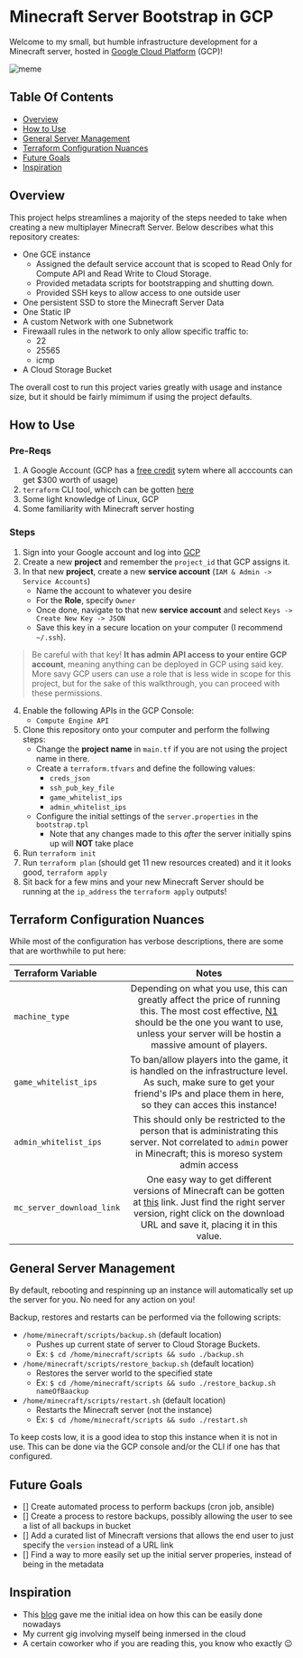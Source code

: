 # Minecraft Server Bootstrap in GCP
Welcome to my small, but humble infrastructure development for a Minecraft server, hosted in [Google Cloud Platform](https://console.cloud.google.com/) (GCP)!

![meme](https://gifimage.net/wp-content/uploads/2017/08/its-alive-gif-20.gif)

## Table Of Contents
- [Overview](#Overview)
- [How to Use](#How-to-Use)
- [General Server Management](#General-Server-Management)
- [Terraform Configuration Nuances](#Terraform-Configuration-Nuances)
- [Future Goals](#Future-Goals)
- [Inspiration](#Inspiration)

## Overview

This project helps streamlines a majority of the steps needed to take when creating a new multiplayer Minecraft Server. Below describes what this repository creates:
- One GCE instance
    - Assigned the default service account that is scoped to Read Only for Compute API and Read Write to Cloud Storage.
    - Provided metadata scripts for bootstrapping and shutting down.
    - Provided SSH keys to allow access to one outside user
- One persistent SSD to store the Minecraft Server Data
- One Static IP
- A custom Network with one Subnetwork
- Firewaall rules in the network to only allow specific traffic to:
    - 22
    - 25565
    - icmp
- A Cloud Storage Bucket

The overall cost to run this project varies greatly with usage and instance size, but it should be fairly mimimum if using the project defaults.

## How to Use

### Pre-Reqs

1. A Google Account (GCP has a [free credit](https://cloud.google.com/free/) sytem where all acccounts can get $300 worth of usage)
2. `terraform` CLI tool, whicch can be gotten [here](https://www.terraform.io/downloads.html)
3. Some light knowledge of Linux, GCP
4. Some familiarity with Minecraft server hosting

### Steps

1. Sign into your Google account and log into [GCP](https://console.cloud.google.com/)
2. Create a new __project__ and remember the `project_id` that GCP assigns it.
3. In that new __project__, create a new __service account__ (`IAM & Admin -> Service Accounts`)
    - Name the account to whatever you desire
    - For the __Role__, specify `Owner`
    - Once done, navigate to that new __service account__ and select `Keys -> Create New Key -> JSON`
    - Save this key in a secure location on your computer (I recommend `~/.ssh`).

> Be careful with that key! __It has admin API access to your entire GCP account__, meaning anything can be deployed in GCP using said key. More savy GCP users can use a role that is less wide in scope for this project, but for the sake of this walkthrough, you can proceed with these permissions.

4. Enable the following APIs in the GCP Console:
    - `Compute Engine API` 
5. Clone this repository onto your computer and perform the follwing steps:
    - Change the __project name__ in `main.tf` if you are not using the project name in there.
    - Create a `terraform.tfvars` and define the following values:
        - `creds_json`
        - `ssh_pub_key_file`
        - `game_whitelist_ips`
        - `admin_whitelist_ips`
    - Configure the initial settings of the `server.properties` in the `bootstrap.tpl`
        - Note that any changes made to this _after_ the server initially spins up will __NOT__ take place
6. Run `terraform init`
7. Run `terraform plan` (should get 11 new resources created) and it it looks good, `terraform apply`
8. Sit back for a few mins and your new Minecraft Server should be running at the `ip_address` the `terraform apply` outputs!

## Terraform Configuration Nuances

While most of the configuration has verbose descriptions, there are some that are worthwhile to put here:

| Terraform Variable     | Notes        |
| :--------------------- | :----------: |
| `machine_type`         | Depending on what you use, this can greatly affect the price of running this. The most cost effective, [N1](https://cloud.google.com/compute/vm-instance-pricing#n1_predefined) should be the one you want to use, unless your server will be hostin a massive amount of players.
| `game_whitelist_ips`           | To ban/allow players into the game, it is handled on the infrastructure level. As such, make sure to get your friend's IPs and place them in here, so they can acces this instance! |
| `admin_whitelist_ips` | This should only be restricted to the person that is administrating this server. Not correlated to `admin` power in Minecraft; this is moreso system admin access |
| `mc_server_download_link` | One easy way to get different versions of Minecraft can be gotten at [this](https://mcversions.net/) link. Just find the right server version, right click on the download URL and save it, placing it in this value. |

## General Server Management

By default, rebooting and respinning up an instance will automatically set up the server for you. No need for any action on you!

Backup, restores and restarts can be performed via the following scripts:
- `/home/minecraft/scripts/backup.sh` (default location)
    - Pushes up current state of server to Cloud Storage Buckets.
    - Ex: `$ cd /home/minecraft/scripts && sudo ./backup.sh`
- `/home/minecraft/scripts/restore_backup.sh` (default location)
    - Restores the server world to the specified state
    - Ex: `$ cd /home/minecraft/scripts && sudo ./restore_backup.sh nameOfBaackup`
- `/home/minecraft/scripts/restart.sh` (default location)
    - Restarts the Minecraft server (not the instance)
    - Ex: `$ cd /home/minecraft/scripts && sudo ./restart.sh`

To keep costs low, it is a good idea to stop this instance when it is not in use. This can be done via the GCP console and/or the CLI if one has that configured.

## Future Goals

- [] Create automated process to perform backups (cron job, ansible)
- [] Create a process to restore backups, possibly allowing the user to see a list of all backups in bucket
- [] Add a curated list of Minecraft versions that allows the end user to just specify the `version` instead of a URL link
- [] Find a way to more easily set up the initial server properies, instead of being in the metadata

## Inspiration

- This [blog](https://cloud.google.com/blog/products/it-ops/brick-by-brick-learn-gcp-by-setting-up-a-minecraft-server) gave me the initial idea on how this can be easily done nowadays
- My current gig involving myself being inmersed in the cloud
- A certain coworker who if you are reading this, you know who exactly :wink:
